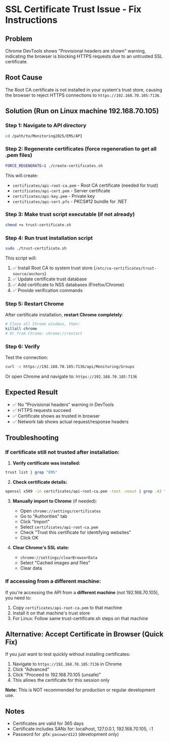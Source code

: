 # SSL Certificate Trust Issue - Fix Instructions

## Problem
Chrome DevTools shows "Provisional headers are shown" warning, indicating the browser is blocking HTTPS requests due to an untrusted SSL certificate.

## Root Cause
The Root CA certificate is not installed in your system's trust store, causing the browser to reject HTTPS connections to `https://192.168.70.105:7136`.

## Solution (Run on Linux machine 192.168.70.105)

### Step 1: Navigate to API directory
```bash
cd /path/to/Monitoring2025/EMS/API
```

### Step 2: Regenerate certificates (force regeneration to get all .pem files)
```bash
FORCE_REGENERATE=1 ./create-certificates.sh
```

This will create:
- `certificates/api-root-ca.pem` - Root CA certificate (needed for trust)
- `certificates/api-cert.pem` - Server certificate
- `certificates/api-key.pem` - Private key
- `certificates/api-cert.pfx` - PKCS#12 bundle for .NET

### Step 3: Make trust script executable (if not already)
```bash
chmod +x trust-certificate.sh
```

### Step 4: Run trust installation script
```bash
sudo ./trust-certificate.sh
```

This script will:
1. ✅ Install Root CA to system trust store (`/etc/ca-certificates/trust-source/anchors`)
2. ✅ Update certificate trust database
3. ✅ Add certificate to NSS databases (Firefox/Chrome)
4. ✅ Provide verification commands

### Step 5: Restart Chrome
After certificate installation, **restart Chrome completely**:
```bash
# Close all Chrome windows, then:
killall chrome
# Or from Chrome: chrome://restart
```

### Step 6: Verify
Test the connection:
```bash
curl -v https://192.168.70.105:7136/api/Monitoring/Groups
```

Or open Chrome and navigate to: `https://192.168.70.105:7136`

## Expected Result
- ✅ No "Provisional headers" warning in DevTools
- ✅ HTTPS requests succeed
- ✅ Certificate shows as trusted in browser
- ✅ Network tab shows actual request/response headers

## Troubleshooting

### If certificate still not trusted after installation:

1. **Verify certificate was installed:**
```bash
trust list | grep "EMS"
```

2. **Check certificate details:**
```bash
openssl x509 -in certificates/api-root-ca.pem -text -noout | grep -A3 "Subject Alternative Name"
```

3. **Manually import to Chrome** (if needed):
   - Open `chrome://settings/certificates`
   - Go to "Authorities" tab
   - Click "Import"
   - Select `certificates/api-root-ca.pem`
   - Check "Trust this certificate for identifying websites"
   - Click OK

4. **Clear Chrome's SSL state:**
   - `chrome://settings/clearBrowserData`
   - Select "Cached images and files"
   - Clear data

### If accessing from a different machine:

If you're accessing the API from a **different machine** (not 192.168.70.105), you need to:
1. Copy `certificates/api-root-ca.pem` to that machine
2. Install it on that machine's trust store
3. For Linux: Follow same trust-certificate.sh steps on that machine

## Alternative: Accept Certificate in Browser (Quick Fix)

If you just want to test quickly without installing certificates:
1. Navigate to `https://192.168.70.105:7136` in Chrome
2. Click "Advanced"
3. Click "Proceed to 192.168.70.105 (unsafe)"
4. This allows the certificate for this session only

**Note:** This is NOT recommended for production or regular development use.

## Notes
- Certificates are valid for 365 days
- Certificate includes SANs for: localhost, 127.0.0.1, 192.168.70.105, ::1
- Password for .pfx: `password123` (development only)
